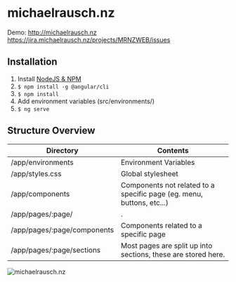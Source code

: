 # michaelrausch.nz

Demo: http://michaelrausch.nz
https://jira.michaelrausch.nz/projects/MRNZWEB/issues

## Installation
1. Install [NodeJS & NPM](https://nodejs.org/en/)
2. `$ npm install -g @angular/cli`
2. `$ npm install`
3. Add environment variables (src/environments/)
4. `$ ng serve`

## Structure Overview

| Directory                     | Contents              |
| --------------------          |-----------------------|
| /app/environments             | Environment Variables |
| /app/styles.css               | Global stylesheet     |
| /app/components               | Components not related to a specific page (eg. menu, buttons, etc...)   |
| /app/pages/:page/             | . |
| /app/pages/:page/components   | Components related to a specific page |
| /app/pages/:page/sections     | Most pages are split up into sections, these are stored here. |

![michaelrausch.nz](https://static.michaelrausch.nz/image/github/michaelrausch_nz.png)
